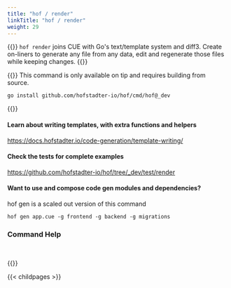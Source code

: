 ```yaml
---
title: "hof / render"
linkTitle: "hof / render"
weight: 29
---
```


{{<lead>}}
`hof render` joins CUE with Go's text/template system and diff3.
Create on-liners to generate any file from any data,
edit and regenerate those files while keeping changes.
{{</lead>}}

{{<alert style="success">}}
This command is only available on tip and requires building from source.

```
go install github.com/hofstadter-io/hof/cmd/hof@_dev
```
{{</alert>}}

#### Learn about writing templates, with extra functions and helpers

https://docs.hofstadter.io/code-generation/template-writing/

#### Check the tests for complete examples

https://github.com/hofstadter-io/hof/tree/_dev/test/render

#### Want to use and compose code gen modules and dependencies?

hof gen is a scaled out version of this command

`hof gen app.cue -g frontend -g backend -g migrations`



### Command Help

<br>

{{<codePane file="code/cmd-help/render" title="$ hof help flow" lang="text">}}

{{< childpages >}}

